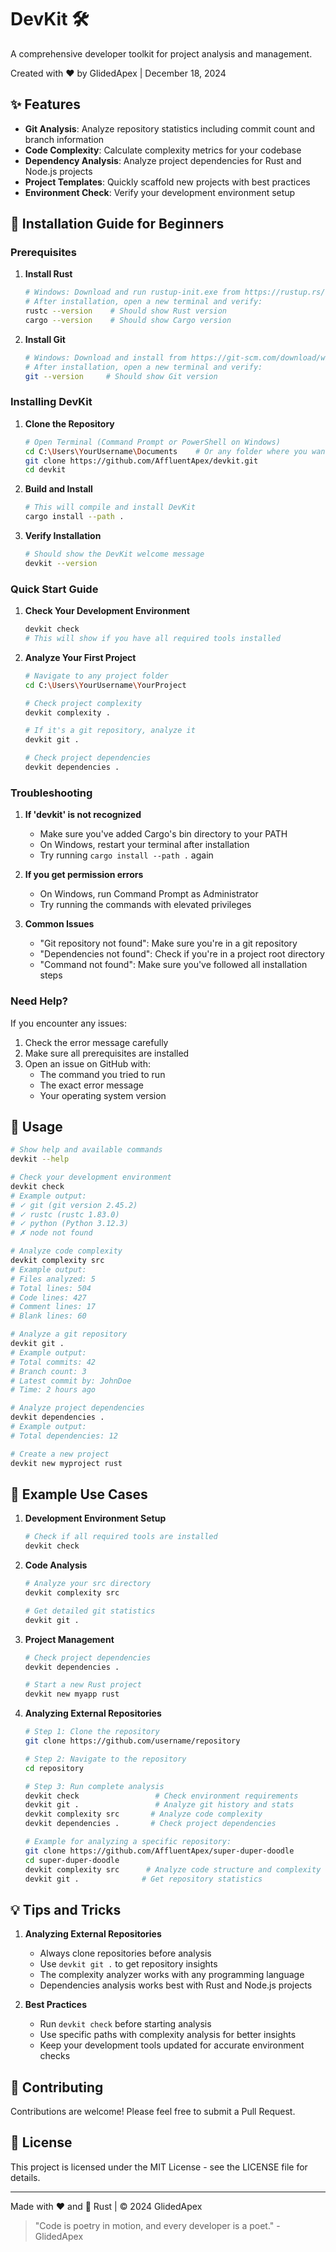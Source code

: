 # DevKit 🛠️

A comprehensive developer toolkit for project analysis and management.

Created with ❤️ by GlidedApex | December 18, 2024

## ✨ Features

- **Git Analysis**: Analyze repository statistics including commit count and branch information
- **Code Complexity**: Calculate complexity metrics for your codebase
- **Dependency Analysis**: Analyze project dependencies for Rust and Node.js projects
- **Project Templates**: Quickly scaffold new projects with best practices
- **Environment Check**: Verify your development environment setup

## 🚀 Installation Guide for Beginners

### Prerequisites

1. **Install Rust**
   ```bash
   # Windows: Download and run rustup-init.exe from https://rustup.rs/
   # After installation, open a new terminal and verify:
   rustc --version    # Should show Rust version
   cargo --version    # Should show Cargo version
   ```

2. **Install Git**
   ```bash
   # Windows: Download and install from https://git-scm.com/download/win
   # After installation, open a new terminal and verify:
   git --version     # Should show Git version
   ```

### Installing DevKit

1. **Clone the Repository**
   ```bash
   # Open Terminal (Command Prompt or PowerShell on Windows)
   cd C:\Users\YourUsername\Documents    # Or any folder where you want to download
   git clone https://github.com/AffluentApex/devkit.git
   cd devkit
   ```

2. **Build and Install**
   ```bash
   # This will compile and install DevKit
   cargo install --path .
   ```

3. **Verify Installation**
   ```bash
   # Should show the DevKit welcome message
   devkit --version
   ```

### Quick Start Guide

1. **Check Your Development Environment**
   ```bash
   devkit check
   # This will show if you have all required tools installed
   ```

2. **Analyze Your First Project**
   ```bash
   # Navigate to any project folder
   cd C:\Users\YourUsername\YourProject
   
   # Check project complexity
   devkit complexity .
   
   # If it's a git repository, analyze it
   devkit git .
   
   # Check project dependencies
   devkit dependencies .
   ```

### Troubleshooting

1. **If 'devkit' is not recognized**
   - Make sure you've added Cargo's bin directory to your PATH
   - On Windows, restart your terminal after installation
   - Try running `cargo install --path .` again

2. **If you get permission errors**
   - On Windows, run Command Prompt as Administrator
   - Try running the commands with elevated privileges

3. **Common Issues**
   - "Git repository not found": Make sure you're in a git repository
   - "Dependencies not found": Check if you're in a project root directory
   - "Command not found": Make sure you've followed all installation steps

### Need Help?

If you encounter any issues:
1. Check the error message carefully
2. Make sure all prerequisites are installed
3. Open an issue on GitHub with:
   - The command you tried to run
   - The exact error message
   - Your operating system version

## 📖 Usage

```bash
# Show help and available commands
devkit --help

# Check your development environment
devkit check
# Example output:
# ✓ git (git version 2.45.2)
# ✓ rustc (rustc 1.83.0)
# ✓ python (Python 3.12.3)
# ✗ node not found

# Analyze code complexity
devkit complexity src
# Example output:
# Files analyzed: 5
# Total lines: 504
# Code lines: 427
# Comment lines: 17
# Blank lines: 60

# Analyze a git repository
devkit git .
# Example output:
# Total commits: 42
# Branch count: 3
# Latest commit by: JohnDoe
# Time: 2 hours ago

# Analyze project dependencies
devkit dependencies .
# Example output:
# Total dependencies: 12

# Create a new project
devkit new myproject rust
```

## 🌟 Example Use Cases

1. **Development Environment Setup**
   ```bash
   # Check if all required tools are installed
   devkit check
   ```

2. **Code Analysis**
   ```bash
   # Analyze your src directory
   devkit complexity src
   
   # Get detailed git statistics
   devkit git .
   ```

3. **Project Management**
   ```bash
   # Check project dependencies
   devkit dependencies .
   
   # Start a new Rust project
   devkit new myapp rust
   ```

4. **Analyzing External Repositories**
   ```bash
   # Step 1: Clone the repository
   git clone https://github.com/username/repository
   
   # Step 2: Navigate to the repository
   cd repository
   
   # Step 3: Run complete analysis
   devkit check                 # Check environment requirements
   devkit git .                 # Analyze git history and stats
   devkit complexity src       # Analyze code complexity
   devkit dependencies .       # Check project dependencies
   
   # Example for analyzing a specific repository:
   git clone https://github.com/AffluentApex/super-duper-doodle
   cd super-duper-doodle
   devkit complexity src      # Analyze code structure and complexity
   devkit git .              # Get repository statistics
   ```

## 💡 Tips and Tricks

1. **Analyzing External Repositories**
   - Always clone repositories before analysis
   - Use `devkit git .` to get repository insights
   - The complexity analyzer works with any programming language
   - Dependencies analysis works best with Rust and Node.js projects

2. **Best Practices**
   - Run `devkit check` before starting analysis
   - Use specific paths with complexity analysis for better insights
   - Keep your development tools updated for accurate environment checks

## 🤝 Contributing

Contributions are welcome! Please feel free to submit a Pull Request.

## 📄 License

This project is licensed under the MIT License - see the LICENSE file for details.

---
Made with ❤️ and 🦀 Rust | © 2024 GlidedApex

> "Code is poetry in motion, and every developer is a poet." - GlidedApex
